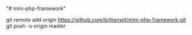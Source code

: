 "# mini-php-framework" 


git remote add origin https://github.com/kritjenwit/mini-php-framework.git
git push -u origin master